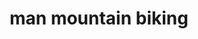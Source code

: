 ---
layout: people&body
title: man mountain biking
emoji: man_mountain_biking
permalink: 🚵‍♂️.html
image: assets/img/3moji/man_mountain_biking.png
---
